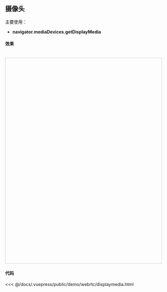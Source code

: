 ## 摄像头

主要使用：
- **navigator.mediaDevices.getDisplayMedia**


#### 效果
<br>
<iframe style="width: 100%; height: 660px; border: 1px solid #ccc;" allowfullscreen="true" :src="$withBase('/demo/webrtc/displaymedia.html')"></iframe>

#### 代码
<<< @/docs/.vuepress/public/demo/webrtc/displaymedia.html
